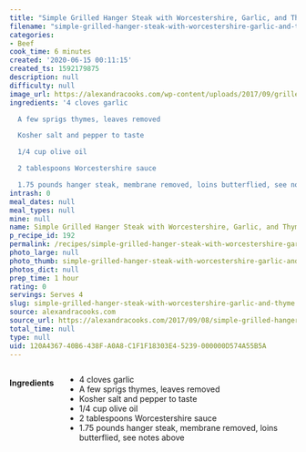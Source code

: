 ```yaml
---
title: "Simple Grilled Hanger Steak with Worcestershire, Garlic, and Thyme"
filename: "simple-grilled-hanger-steak-with-worcestershire-garlic-and-thyme"
categories:
- Beef
cook_time: 6 minutes
created: '2020-06-15 00:11:15'
created_ts: 1592179875
description: null
difficulty: null
image_url: https://alexandracooks.com/wp-content/uploads/2017/09/grilledsteakvertical680.jpg
ingredients: '4 cloves garlic

  A few sprigs thymes, leaves removed

  Kosher salt and pepper to taste

  1/4 cup olive oil

  2 tablespoons Worcestershire sauce

  1.75 pounds hanger steak, membrane removed, loins butterflied, see notes above'
intrash: 0
meal_dates: null
meal_types: null
mine: null
name: Simple Grilled Hanger Steak with Worcestershire, Garlic, and Thyme
p_recipe_id: 192
permalink: /recipes/simple-grilled-hanger-steak-with-worcestershire-garlic-and-thyme
photo_large: null
photo_thumb: simple-grilled-hanger-steak-with-worcestershire-garlic-and-thyme-thumb.jpg
photos_dict: null
prep_time: 1 hour
rating: 0
servings: Serves 4
slug: simple-grilled-hanger-steak-with-worcestershire-garlic-and-thyme
source: alexandracooks.com
source_url: https://alexandracooks.com/2017/09/08/simple-grilled-hanger-steak-worcestershire-garlic-thyme/
total_time: null
type: null
uid: 120A4367-40B6-438F-A0A8-C1F1F18303E4-5239-000000D574A55B5A
---
```

<div class="large-8 medium-7 columns" id="writeup">	</div><!-- #writeup -->
</div><!-- #row-one -->
<div class="row" id="row-two">	<div class="medium-4 small-5 columns" id="ingredients"><h4>Ingredients</h4><div class="box box-ingredients content"><ul>
<li>4 cloves garlic</li>
<li>A few sprigs thymes, leaves removed</li>
<li>Kosher salt and pepper to taste</li>
<li>1/4 cup olive oil</li>
<li>2 tablespoons Worcestershire sauce</li>
<li>1.75 pounds hanger steak, membrane removed, loins butterflied, see notes above</li>
</ul>
</div>	</div>	<div class="medium-6 small-7 columns" id="directions">	</div>